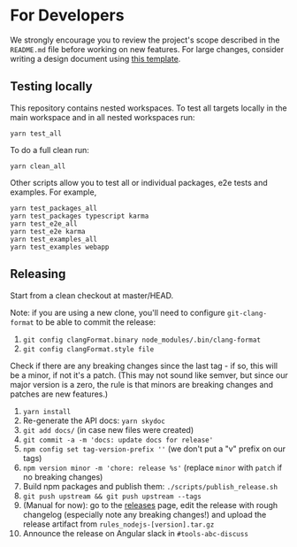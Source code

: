 # For Developers

We strongly encourage you to review the project's scope described in the `README.md` file before working on new features. For large changes, consider writing a design document using [this template](https://goo.gl/YCQttR).

## Testing locally

This repository contains nested workspaces. To test all targets locally in the main workspace and in all nested workspaces run:

```
yarn test_all
```

To do a full clean run:

```
yarn clean_all
```

Other scripts allow you to test all or individual packages, e2e tests and examples. For example,

```
yarn test_packages_all
yarn test_packages typescript karma
yarn test_e2e_all
yarn test_e2e karma
yarn test_examples_all
yarn test_examples webapp
```

## Releasing

Start from a clean checkout at master/HEAD.

Note: if you are using a new clone, you'll need to configure `git-clang-format` to be able to commit the release:

1. `git config clangFormat.binary node_modules/.bin/clang-format`
1. `git config clangFormat.style file`

Check if there are any breaking changes since the last tag - if so, this will be a minor, if not it's a patch.
(This may not sound like semver, but since our major version is a zero, the rule is that minors are breaking changes and patches are new features.)

1. `yarn install`
1. Re-generate the API docs: `yarn skydoc`
1. `git add docs/` (in case new files were created)
1. `git commit -a -m 'docs: update docs for release'`
1. `npm config set tag-version-prefix ''` (we don't put a "v" prefix on our tags)
1. `npm version minor -m 'chore: release %s'` (replace `minor` with `patch` if no breaking changes)
1. Build npm packages and publish them: `./scripts/publish_release.sh`
1. `git push upstream && git push upstream --tags`
1. (Manual for now): go to the [releases] page, edit the release with rough changelog (especially note any breaking changes!) and upload the release artifact from `rules_nodejs-[version].tar.gz` 
1. Announce the release on Angular slack in `#tools-abc-discuss`

[releases]: https://github.com/bazelbuild/rules_nodejs/releases
